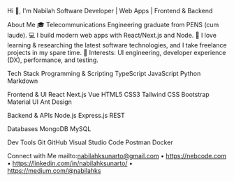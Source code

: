 Hi 👋, I'm Nabilah
Software Developer | Web Apps | Frontend & Backend

About Me
🎓 Telecommunications Engineering graduate from PENS (cum laude).
💻 I build modern web apps with React/Next.js and Node.
🧪 I love learning & researching the latest software technologies, and I take freelance projects in my spare time.
🧩 Interests: UI engineering, developer experience (DX), performance, and testing.

Tech Stack
Programming & Scripting
TypeScript  JavaScript  Python  Markdown

Frontend & UI
React  Next.js  Vue  HTML5  CSS3  Tailwind CSS  Bootstrap  Material UI  Ant Design

Backend & APIs
Node.js  Express.js  REST

Databases
MongoDB  MySQL

Dev Tools
Git  GitHub  Visual Studio Code  Postman  Docker

Connect with Me
mailto:nabilahksunarto@gmail.com  •  https://nebcode.com  •  https://linkedin.com/in/nabilahksunarto/  •  https://medium.com/@nabilahks
